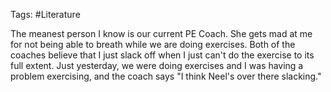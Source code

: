 Tags: #Literature 

The meanest person I know is our current PE Coach. She gets mad at me for not being able to breath while we are doing exercises. Both of the coaches believe that I just slack off when I just can't do the exercise to its full extent. Just yesterday, we were doing exercises and I was having a problem exercising, and the coach says "I think Neel's over there slacking."